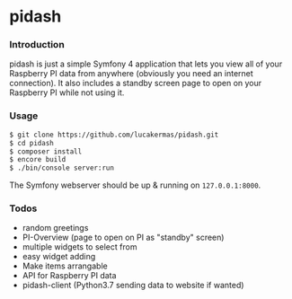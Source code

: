 # pidash

### Introduction
pidash is just a simple Symfony 4 application that lets you view all of your Raspberry PI data from anywhere (obviously you need an internet connection). It also includes a standby screen page to open on your Raspberry PI while not using it.

### Usage
```sh
$ git clone https://github.com/lucakermas/pidash.git
$ cd pidash
$ composer install
$ encore build
$ ./bin/console server:run
```
The Symfony webserver should be up & running on `127.0.0.1:8000`.

### Todos
 - random greetings
 - PI-Overview (page to open on PI as "standby" screen)
 - multiple widgets to select from
 - easy widget adding
 - Make items arrangable
 - API for Raspberry PI data
 - pidash-client (Python3.7 sending data to website if wanted)
